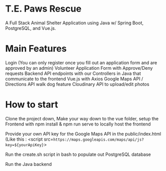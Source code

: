 # T.E. Paws Rescue

A Full Stack Animal Shelter Application using Java w/ Spring Boot, PostgreSQL, and Vue.js. 

# Main Features
Login (You can only register once you fill out an application form and are approved by an admin)
Volunteer Application Form with Approve/Deny requests
Backend API endpoints with our Controllers in Java that communicate to the frontend Vue.js with Axios
Google Maps API / Directions API walk dog feature
Cloudinary API to upload/edit photos

# How to start
Clone the project down, Make your way down to the vue folder, setup the Frontend with npm install & npm run serve to locally host the frontend

Provide your own API key for the Google Maps API in the public/index.html (Like this : <script src=`https://maps.googleapis.com/maps/api/js?key=${yourApiKey}`></script>

Run the create.sh script in bash to populate out PostgreSQL database

Run the Java backend




